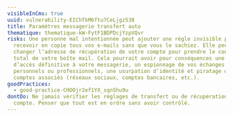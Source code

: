 ```yaml
---
visibleInCms: true
uuid: vulnerability-EIChTkM6ftu7CeLjgz538
title: Paramètres messagerie transfert auto
thematique: thematique-kW-FytF1BDPDcjYzpVQvr
risks: Une personne mal intentionnée peut ajouter une règle invisible pour
  recevoir en copie tous vos e-mails sans que vous le sachiez. Elle peut aussi
  changer l’adresse de récupération de votre compte pour prendre le contrôle
  total de votre boîte mail. Cela pourrait avoir pour conséquences une perte
  d’accès définitive à votre messagerie, un espionnage de vos échanges
  personnels ou professionnels, une usurpation d’identité et piratage d’autres
  comptes associés (réseaux sociaux, comptes bancaires, etc.).
goodPractices:
  - good-practice-CHOOjr2ef1YX_sqnShu9u
dontDo: Ne jamais vérifier les réglages de transfert ou de récupération de votre
  compte. Penser que tout est en ordre sans avoir contrôlé.
---
```

